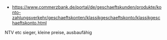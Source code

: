 * https://www.commerzbank.de/portal/de/geschaeftskunden/produkte/konto-zahlungsverkehr/geschaeftskonten/klassikgeschaeftskonto/klassikgeschaeftskonto.html

NTV etc sieger, kleine preise, ausbaufähig